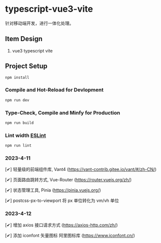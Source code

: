 # typescript-vue3-vite
  针对移动端开发，进行一体化处理。
## Item Design
1. vue3  typescript vite

## Project Setup

```sh
npm install
```

### Compile and Hot-Reload for Devlopment

```sh
npm run dev
```

### Type-Check, Compile and Minfy for Production

```sh
npm run build
```

### Lint width [ESLint](https://eslint.org/)

```sh
npm run lint
```

### 2023-4-11

[&#10004;] 轻量级的前端组件库, Vant4 (https://vant-contrib.gitee.io/vant/#/zh-CN/)

[&#10004;] 页面路由跳转方式, Vue-Router (https://router.vuejs.org/zh/)

[&#10004;] 状态管理工具, Pinia (https://pinia.vuejs.org/)

[&#10004;] postcss-px-to-viewport 将 px 单位转化为 vm/vh 单位


### 2023-4-12

[&#10004;] 增加 axios 接口请求方式 (https://axios-http.com/zh/)

[&#10004;] 添加 iconfont 矢量图标 阿里图标库 (https://www.iconfont.cn/)
